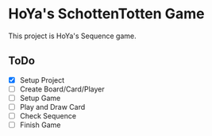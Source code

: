 # HoYa's SchottenTotten Game

This project is HoYa's Sequence game.

## ToDo

- [x] Setup Project
- [ ] Create Board/Card/Player
- [ ] Setup Game
- [ ] Play and Draw Card
- [ ] Check Sequence
- [ ] Finish Game
